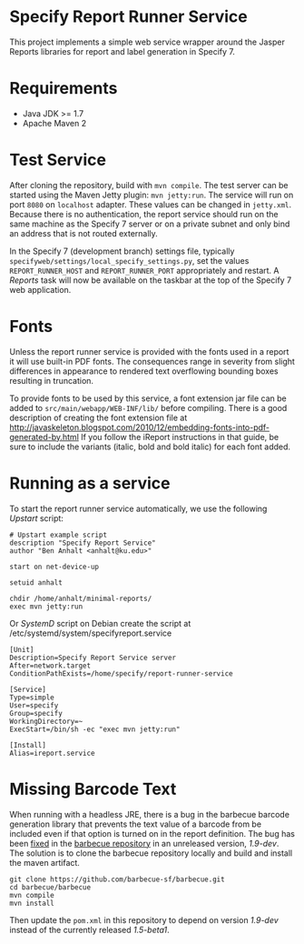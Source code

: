 # Specify Report Runner Service
This project implements a simple web service wrapper around the Jasper
Reports libraries for report and label generation in Specify 7.

Requirements
============
* Java JDK >= 1.7
* Apache Maven 2 

Test Service
============
After cloning the repository, build with `mvn compile`. The test
server can be started using the Maven Jetty plugin: `mvn
jetty:run`. The service will run on port `8080` on `localhost`
adapter. These values can be changed in `jetty.xml`. Because there is
no authentication, the report service should run on the same machine
as the Specify 7 server or on a private subnet and only bind an
address that is not routed externally.

In the Specify 7 (development branch) settings file, typically
`specifyweb/settings/local_specify_settings.py`, set the values
`REPORT_RUNNER_HOST` and `REPORT_RUNNER_PORT` appropriately and
restart. A *Reports* task will now be available on the taskbar at the
top of the Specify 7 web application.

Fonts
=====
Unless the report runner service is provided with the fonts used in a
report it will use built-in PDF fonts. The consequences range in
severity from slight differences in appearance to rendered text
overflowing bounding boxes resulting in truncation.

To provide fonts to be used by this service, a font extension jar file
can be added to `src/main/webapp/WEB-INF/lib/` before compiling. There
is a good description of creating the font extension file at
http://javaskeleton.blogspot.com/2010/12/embedding-fonts-into-pdf-generated-by.html
If you follow the iReport instructions in that guide, be sure to
include the variants (italic, bold and bold italic) for each font added. 

Running as a service
=====================
To start the report runner service automatically, we use the following
*Upstart* script:

```
# Upstart example script
description "Specify Report Service"
author "Ben Anhalt <anhalt@ku.edu>"

start on net-device-up

setuid anhalt

chdir /home/anhalt/minimal-reports/
exec mvn jetty:run
```
Or *SystemD* script 
on Debian  create the script at /etc/systemd/system/specifyreport.service
```
[Unit]
Description=Specify Report Service server
After=network.target
ConditionPathExists=/home/specify/report-runner-service

[Service]
Type=simple
User=specify
Group=specify
WorkingDirectory=~
ExecStart=/bin/sh -ec "exec mvn jetty:run"

[Install]
Alias=ireport.service
```

Missing Barcode Text
====================
When running with a headless JRE, there is a bug in the barbecue
barcode generation library that prevents the text value of a barcode
from be included even if that option is turned on in the report
definition. The bug has been
[fixed](https://github.com/barbecue-sf/barbecue/commit/420f362ac2348b8a7cbb056e5d920317ce0a0ce1)
in the
[barbecue repository](https://github.com/barbecue-sf/barbecue) in an
unreleased version, *1.9-dev*. The solution is to clone the barbecue
repository locally and build and install the maven artifact.

```
git clone https://github.com/barbecue-sf/barbecue.git
cd barbecue/barbecue
mvn compile
mvn install
```

Then update the `pom.xml` in this repository to depend on version
*1.9-dev* instead of the currently released *1.5-beta1*.

